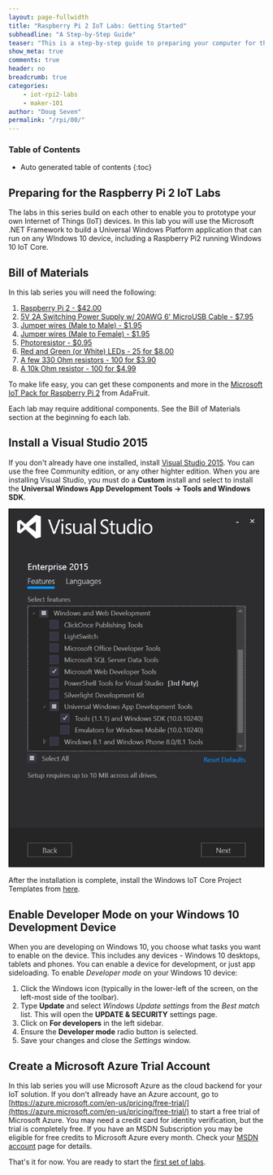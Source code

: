 ```yaml
---
layout: page-fullwidth
title: "Raspberry Pi 2 IoT Labs: Getting Started"
subheadline: "A Step-by-Step Guide"
teaser: "This is a step-by-step guide to preparing your computer for the Raspberry Pi 2 IoT Labs."
show_meta: true
comments: true
header: no
breadcrumb: true
categories:
    - iot-rpi2-labs
    - maker-101
author: "Doug Seven"
permalink: "/rpi/00/"
---
```

### Table of Contents
*  Auto generated table of contents
{:toc}

## Preparing for the Raspberry Pi 2 IoT Labs
The labs in this series build on each other to enable you to prototype your own Internet of Things (IoT) devices. In this lab you will use the Microsoft .NET Framework to build a Universal Windows Platform application that can run on any WIndows 10 device, including a Raspberry Pi2 running Windows 10 IoT Core.

## Bill of Materials
In this lab series you will need the following:

1. [Raspberry Pi 2 - $42.00](http://www.amazon.com/Raspberry-Pi-Model-Project-Board/dp/B00T2U7R7I/)
2. [5V 2A Switching Power Supply w/ 20AWG 6' MicroUSB Cable - $7.95](https://www.adafruit.com/product/1995)
3. [Jumper wires (Male to Male) - $1.95](https://www.adafruit.com/product/1957)
4. [Jumper wires (Male to Female) - $1.95](https://www.adafruit.com/product/1954)
5. [Photoresistor - $0.95](https://www.adafruit.com/products/161)
6. [Red and Green (or White) LEDs - 25 for $8.00](http://www.adafruit.com/products/297)
7. [A few 330 Ohm resistors - 100 for $3.90](http://www.amazon.com/E-Projects-Resistors-Watt-330R-Pieces/dp/B00BVOR6IS/)
8. [A 10k Ohm resistor - 100 for $4.99](http://www.amazon.com/E-Projects-10k-Resistors-Watt-Pieces/dp/B00BWYS9BA/)

To make life easy, you can get these components and more in the [Microsoft IoT Pack for Raspberry Pi 2](http://www.adafruit.com/windows10iotpi2) from AdaFruit.

Each lab may require additional components. See the Bill of Materials section at the beginning fo each lab.

## Install a Visual Studio 2015
If you don't already have one installed, install [Visual Studio 2015](https://www.visualstudio.com/). You can use the free Community edition, or any other highter edition. When you are installing Visual Studio, you must do a __Custom__ install and select to install the __Universal Windows App Development Tools -> Tools and Windows SDK__. 

<img src="/images/rpi2_install_uwp.png"/>

After the installation is complete, install the Windows IoT Core Project Templates from [here](https://visualstudiogallery.msdn.microsoft.com/55b357e1-a533-43ad-82a5-a88ac4b01dec).

## Enable Developer Mode on your Windows 10 Development Device
When you are developing on Windows 10, you choose what tasks you want to enable on the device. This includes any devices - Windows 10 desktops, tablets and phones. You can enable a device for development, or just app sideloading. To enable _Developer mode_ on your Windows 10 device:

1. Click the Windows icon (typically in the lower-left of the screen, on the left-most side of the toolbar). 
2. Type __Update__ and select _Windows Update settings_ from the _Best match_ list. This will open the __UPDATE & SECURITY__ settings page. 
3. Click on __For developers__ in the left sidebar.
4. Ensure the __Developer mode__ radio button is selected.
5. Save your changes and close the _Settings_ window.  

## Create a Microsoft Azure Trial Account
In this lab series you will use Microsoft Azure as the cloud backend for your IoT solution. If you don't allready have an Azure account, go to [https://azure.microsoft.com/en-us/pricing/free-trial/](https://azure.microsoft.com/en-us/pricing/free-trial/) to start a free trial of Microsoft Azure. You may need a credit card for identity verification, but the trial is completely free. If you have an MSDN Subscription you may be eligible for free credits to Microsoft Azure every month. Check your [MSDN account](https://msdn.microsoft.com/subscriptions/manage/) page for details.

That's it for now. You are ready to start the [first set of labs](/rpi2/01/).